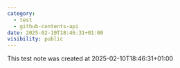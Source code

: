 ```yaml
---
category:
  - test
  - github-contents-api
date: 2025-02-10T18:46:31+01:00
visibility: public
---
```


This test note was created at 2025-02-10T18:46:31+01:00
